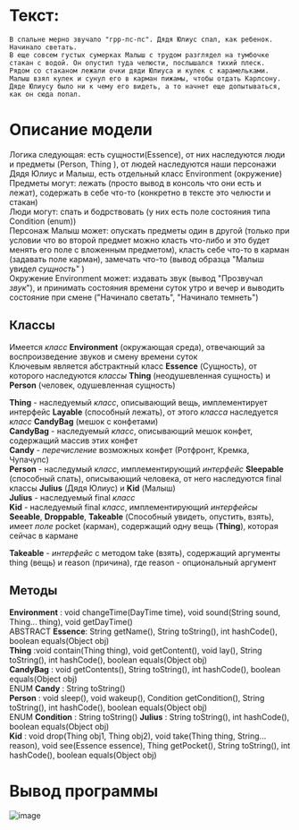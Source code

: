 # Текст:
```
В спальне мерно звучало "грр-пс-пс". Дядя Юлиус спал, как ребенок. Начинало светать.
В еще совсем густых сумерках Малыш с трудом разглядел на тумбочке стакан с водой. Он опустил туда челюсти, послышался тихий плеск.
Рядом со стаканом лежали очки дяди Юлиуса и кулек с карамельками. Малыш взял кулек и сунул его в карман пижамы, чтобы отдать Карлсону.
Дяде Юлиусу было ни к чему его видеть, а то начнет еще допытываться, как он сюда попал.
```
# Описание модели
Логика следующая: есть сущности(Essence), от них наследуются люди и предметы (Person, Thing ), от людей наследуются наши персонажи Дядя Юлиус и Малыш, есть отдельный класс Environment (окружение)  
Предметы могут: лежать (просто вывод в консоль что они есть и лежат), содержать в себе что-то (конкретно в тексте это челюсти и стакан)  
Люди могут: спать и бодрствовать (у них есть поле состояния типа Condition (enum))  
Персонаж Малыш может: опускать предметы один в другой (только при условии что во второй предмет можно класть что-либо и это будет менять его поле с вложенным предметом), класть себе что-то в карман (задавать поле карман), замечать что-то (вывод образца "Малыш увидел *сущность*" )  
Окружение Environment может: издавать звук (вывод "Прозвучал *звук*"), и принимать состояния времени суток утро и вечер и выводить состояние при смене ("Начинало светать", "Начинало темнеть")  

## Классы
Имеется _класс_ **Environment** (окружающая среда), отвечающий за воспроизведение звуков и смену времени суток   
Ключевым является абстрактный класс **Essence** (Сущность), от которого наследуются _классы_ **Thing** (неодушевленная сущность) и **Person** (человек, одушевленная сущность)

**Thing** - наследуемый _класс_, описывающий вещь, имплементирует интерфейс **Layable** (способный лежать), от этого _класса_ наследуется _класс_ **CandyBag** (мешок с конфетами)  
**CandyBag** - наследуемый _класс_, описывающий мешок конфет, содержащий массив этих конфет  
**Candy** - _перечисление_ возможных конфет (Ротфронт, Кремка, Чупачупс)  
**Person** - наследумый _класс_, имплементирующий _интерфейс_ **Sleepable** (способный спать), описывающий человека, от него наследуются final классы **Julius** (Дядя Юлиус) и **Kid** (Малыш)  
**Julius** - наследуемый final _класс_  
**Kid** - наследуемый final _класс_, имплементирующий _интерфейсы_ **Seeable**, **Droppable**, **Takeable** (Способный увидеть, опустить, взять), имеет _поле_ pocket (карман), содержащий одну вещь (**Thing**), которая сейчас в кармане  

**Takeable** - _интерфейс_ с методом take (взять), содержащий аргументы thing (вещь) и reason (причина), где reason - опциональный аргумент  

## Методы
**Environment** : void changeTime(DayTime time),  void sound(String sound, Thing... thing), void getDayTime()    
ABSTRACT **Essence**: String getName(), String toString(), int hashCode(), boolean equals(Object obj)    
**Thing** :void contain(Thing thing), void getContent(), void lay(), String toString(), int hashCode(), boolean equals(Object obj)    
**CandyBag** : void getContents(), String toString(), int hashCode(), boolean equals(Object obj)    
ENUM **Candy** :  String toString()  
**Person** : void sleep(), void wakeup(), Condition getCondition(), String toString(), int hashCode(), boolean equals(Object obj)  
ENUM **Condition** : String toString()
**Julius** : String toString(), int hashCode(), boolean equals(Object obj)    
**Kid** :  void drop(Thing obj1, Thing obj2), void take(Thing thing, String... reason), void see(Essence essence), Thing getPocket(), String toString(), int hashCode(), boolean equals(Object obj)  

# Вывод программы  

![image](https://github.com/nikzarch/lab3/assets/153365178/94bb085a-f515-40e8-a9cf-ddbf49321d60)


